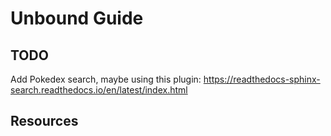 # Unbound Guide

## TODO
Add Pokedex search, maybe using this plugin:
https://readthedocs-sphinx-search.readthedocs.io/en/latest/index.html

## Resources

